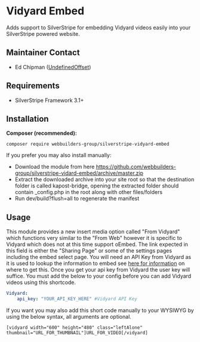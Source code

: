 Vidyard Embed
=================
Adds support to SilverStripe for embedding Vidyard videos easily into your SilverStripe powered website.

## Maintainer Contact
* Ed Chipman ([UndefinedOffset](https://github.com/UndefinedOffset))

## Requirements
* SilverStripe Framework 3.1+


## Installation
__Composer (recommended):__
```
composer require webbuilders-group/silverstripe-vidyard-embed
```


If you prefer you may also install manually:
* Download the module from here https://github.com/webbuilders-group/silverstripe-vidard-embed/archive/master.zip
* Extract the downloaded archive into your site root so that the destination folder is called kapost-bridge, opening the extracted folder should contain _config.php in the root along with other files/folders
* Run dev/build?flush=all to regenerate the manifest


## Usage
This module provides a new insert media option called "From Vidyard" which functions very similar to the "From Web" however it is specific to Vidyard which does not at this time support oEmbed. The link expected in this field is either the "Sharing Page" or some of the settings pages including the embed select page. You will need an API Key from Vidyard as it is used to lookup the information to embed see [here for information](http://support.vidyard.com/articles/Public_Support/Using-the-Vidyard-dashboard-API/) on where to get this. Once you get your api key from Vidyard the user key will suffice. You must add the below to your config before you can add Vidyard videos using this shortcode.

```yml
Vidyard:
    api_key: "YOUR_API_KEY_HERE" #Vidyard API Key
```

If you want you may also add this short code manually to your WYSIWYG by using the below syntax, all arguments are optional.

```
[vidyard width="600" height="480" class="leftAlone" thumbnail="URL_FOR_THUMBNAIL"]URL_FOR_VIDEO[/vidyard]
```
